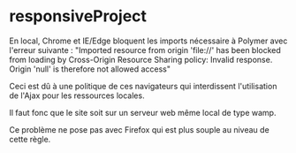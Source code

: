 # responsiveProject
En local, Chrome et IE/Edge bloquent les imports nécessaire à Polymer avec l'erreur suivante :
"Imported resource from origin 'file://' has been blocked from loading by Cross-Origin Resource Sharing policy: Invalid response. 
Origin 'null' is therefore not allowed access"

Ceci est dû à une politique de ces navigateurs qui interdissent l'utilisation de l'Ajax pour les ressources locales.

Il faut fonc que le site soit sur un serveur web même local de type wamp.

Ce problème ne pose pas avec Firefox qui est plus souple au niveau de cette règle.
